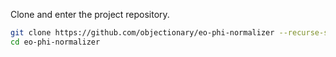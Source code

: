 Clone and enter the project repository.

```sh
git clone https://github.com/objectionary/eo-phi-normalizer --recurse-submodules
cd eo-phi-normalizer
```
